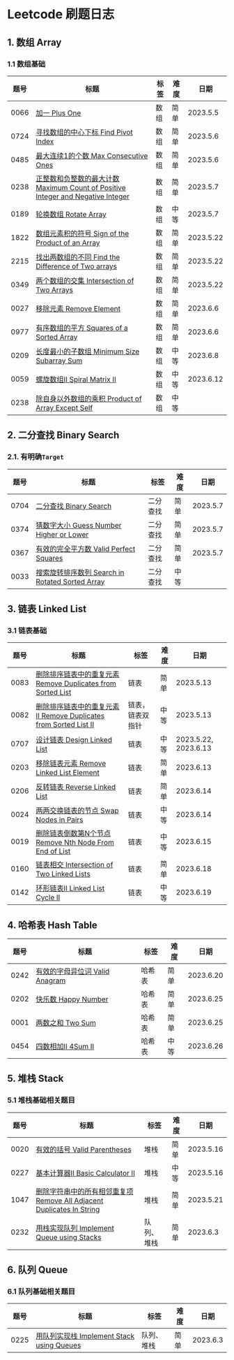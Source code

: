 # Leetcode 刷题日志

## 1. 数组 Array

### 1.1 数组基础

| 题号 | 标题 | 标签 | 难度 | 日期 |
| ----------- | ----------- | ----------- | ----------- | ----------- |
| 0066 | [加一 Plus One](https://leetcode.com/problems/plus-one/description/) | 数组 | 简单 | 2023.5.5
| 0724 | [寻找数组的中心下标 Find Pivot Index](https://leetcode.com/problems/find-pivot-index/) | 数组 | 简单 | 2023.5.6
| 0485 | [最大连续1的个数 Max Consecutive Ones](https://leetcode.com/problems/max-consecutive-ones/description/)| 数组 | 简单 | 2023.5.6
| 0238 | [正整数和负整数的最大计数 Maximum Count of Positive Integer and Negative Integer](https://leetcode.com/problems/maximum-count-of-positive-integer-and-negative-integer/description/)| 数组 | 简单 | 2023.5.7
| 0189 | [轮换数组 Rotate Array](https://leetcode.com/problems/rotate-array/)| 数组 | 中等 | 2023.5.7
| 1822 | [数组元素积的符号 Sign of the Product of an Array](https://leetcode.com/problems/sign-of-the-product-of-an-array/description/)| 数组 | 简单 | 2023.5.22
| 2215 | [找出两数组的不同 Find the Difference of Two arrays](https://leetcode.com/problems/find-the-difference-of-two-arrays/description/)| 数组 | 简单 | 2023.5.22
| 0349 | [两个数组的交集 Intersection of Two Arrays](https://leetcode.com/problems/intersection-of-two-arrays/description/)| 数组 | 简单 | 2023.5.22
| 0027 | [移除元素 Remove Element](/leetcode/0027_%E7%A7%BB%E9%99%A4%E5%85%83%E7%B4%A0.md) | 数组 | 简单 | 2023.6.6
| 0977 | [有序数组的平方 Squares of a Sorted Array](/leetcode/0977_%E6%9C%89%E5%BA%8F%E6%95%B0%E7%BB%84%E7%9A%84%E5%B9%B3%E6%96%B9.md) | 数组 | 简单 | 2023.6.6
| 0209 | [长度最小的子数组 Minimum Size Subarray Sum](/leetcode/0209_%E9%95%BF%E5%BA%A6%E6%9C%80%E5%B0%8F%E7%9A%84%E5%AD%90%E6%95%B0%E7%BB%84.md) | 数组 | 中等 | 2023.6.8
| 0059 | [螺旋数组II Spiral Matrix II](/leetcode/0059_%E8%9E%BA%E6%97%8B%E7%9F%A9%E9%98%B5II.md) | 数组 | 中等 | 2023.6.12
| 0238 | [除自身以外数组的乘积 Product of Array Except Self](https://leetcode.com/problems/product-of-array-except-self/)| 数组 | 中等 |



## 2. 二分查找 Binary Search

### 2.1. 有明确`Target`

| 题号 | 标题 | 标签 | 难度 | 日期 |
| ----------- | ----------- | ----------- | ----------- | ----------- |
| 0704 | [二分查找 Binary Search](/leetcode/0704_%E4%BA%8C%E5%88%86%E6%9F%A5%E6%89%BE.md) | 二分查找 | 简单 | 2023.5.7
| 0374 | [猜数字大小 Guess Number Higher or Lower](https://leetcode.com/problems/guess-number-higher-or-lower/) | 二分查找 | 简单 | 2023.5.7
| 0367 | [有效的完全平方数 Valid Perfect Squares](https://leetcode.com/problems/valid-perfect-square/) | 二分查找 | 简单 | 2023.5.7
| 0033 | [搜索旋转排序数列 Search in Rotated Sorted Array](https://leetcode.com/problems/search-in-rotated-sorted-array/)| 二分查找 | 中等 |

## 3. 链表 Linked List

### 3.1 链表基础
| 题号 | 标题 | 标签 | 难度 | 日期 |
| ----------- | ----------- | ----------- | ----------- | ----------- |
| 0083 | [删除排序链表中的重复元素 Remove Duplicates from Sorted List](https://leetcode.com/problems/remove-duplicates-from-sorted-list/) | 链表 | 简单 | 2023.5.13
| 0082 | [删除排序链表中的重复元素II Remove Duplicates from Sorted List II](https://leetcode.com/problems/remove-duplicates-from-sorted-list-ii/description/) | 链表，链表双指针 | 中等 |2023.5.13 
| 0707 | [设计链表 Design Linked List](/leetcode/0707_%E8%AE%BE%E8%AE%A1%E9%93%BE%E8%A1%A8.md) | 链表 | 中等 | 2023.5.22, 2023.6.13
| 0203 | [移除链表元素 Remove Linked List Element](/leetcode/0203_%E7%A7%BB%E9%99%A4%E9%93%BE%E8%A1%A8%E5%85%83%E7%B4%A0.md) | 链表 | 简单 | 2023.6.13
| 0206 | [反转链表 Reverse Linked List](/leetcode/0206_%E5%8F%8D%E8%BD%AC%E9%93%BE%E8%A1%A8.md) | 链表 | 简单 | 2023.6.14
| 0024| [两两交换链表的节点 Swap Nodes in Pairs](/leetcode/0024_%E4%B8%A4%E4%B8%A4%E4%BA%A4%E6%8D%A2%E9%93%BE%E8%A1%A8%E4%B8%AD%E7%9A%84%E8%8A%82%E7%82%B9.md) | 链表 | 中等 | 2023.6.14
| 0019| [删除链表倒数第N个节点 Remove Nth Node From End of List](/leetcode/0019_%E5%88%A0%E9%99%A4%E9%93%BE%E8%A1%A8%E5%80%92%E6%95%B0%E7%AC%ACN%E4%B8%AA%E8%8A%82%E7%82%B9.md) | 链表 | 中等 | 2023.6.15
| 0160| [链表相交 Intersection of Two Linked Lists](/leetcode/0160_%E9%93%BE%E8%A1%A8%E7%9B%B8%E4%BA%A4.md) | 链表 | 简单 | 2023.6.18
| 0142| [环形链表II Linked List Cycle II](/leetcode/0142_%E7%8E%AF%E5%BD%A2%E9%93%BE%E8%A1%A8II.md) | 链表 | 中等 | 2023.6.19

## 4. 哈希表 Hash Table
| 题号 | 标题 | 标签 | 难度 | 日期 |
| ----------- | ----------- | ----------- | ----------- | ----------- |
| 0242 | [有效的字母异位词 Valid Anagram](/leetcode/0242_%E6%9C%89%E6%95%88%E7%9A%84%E5%AD%97%E6%AF%8D%E5%BC%82%E4%BD%8D%E8%AF%8D.md) | 哈希表 | 简单 | 2023.6.20
| 0202 | [快乐数 Happy Number](/leetcode/0202_%E5%BF%AB%E4%B9%90%E6%95%B0.md) | 哈希表 | 简单 | 2023.6.25
| 0001 | [两数之和 Two Sum](/leetcode/0001_%E4%B8%A4%E6%95%B0%E4%B9%8B%E5%92%8C.md) | 哈希表 | 简单 | 2023.6.25
| 0454 | [四数相加II 4Sum II](/leetcode/0454_%E5%9B%9B%E6%95%B0%E7%9B%B8%E5%8A%A0II.md) | 哈希表 | 中等 | 2023.6.26

## 5. 堆栈 Stack

### 5.1 堆栈基础相关题目
| 题号 | 标题 | 标签 | 难度 | 日期
| ----------- | ----------- | ----------- | ----------- | ----------- |
| 0020| [有效的括号 Valid Parentheses](https://leetcode.com/problems/valid-parentheses/) | 堆栈 | 简单 | 2023.5.16
| 0227| [基本计算器II Basic Calculator II](https://leetcode.com/problems/basic-calculator-ii/) | 堆栈 | 中等 | 2023.5.16
| 1047| [删除字符串中的所有相邻重复项 Remove All Adjacent Duplicates In String](https://leetcode.com/problems/remove-all-adjacent-duplicates-in-string/description/)| 堆栈 | 简单 | 2023.5.21
| 0232| [用栈实现队列 Implement Queue using Stacks](/leetcode/0232_%E7%94%A8%E6%A0%88%E5%AE%9E%E7%8E%B0%E9%98%9F%E5%88%97.md) | 队列、堆栈 | 简单 | 2023.6.3

## 6. 队列 Queue

### 6.1 队列基础相关题目
| 题号 | 标题 | 标签 | 难度 | 日期 | 
| ----------- | ----------- | ----------- | ----------- | ----------- |
| 0225| [用队列实现栈 Implement Stack using Queues](/leetcode/0225_%E7%94%A8%E9%98%9F%E5%88%97%E5%AE%9E%E7%8E%B0%E6%A0%88.md) | 队列、堆栈 | 简单 | 2023.6.3 
